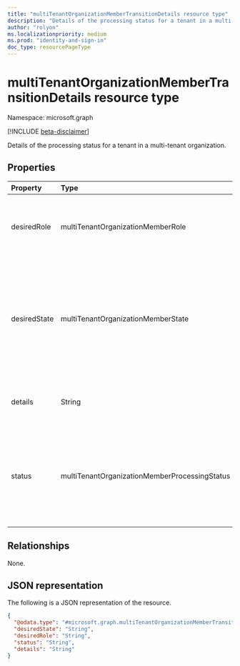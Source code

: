 ```yaml
---
title: "multiTenantOrganizationMemberTransitionDetails resource type"
description: "Details of the processing status for a tenant in a multi-tenant organization."
author: "rolyon"
ms.localizationpriority: medium
ms.prod: "identity-and-sign-in"
doc_type: resourcePageType
---
```


# multiTenantOrganizationMemberTransitionDetails resource type

Namespace: microsoft.graph

[!INCLUDE [beta-disclaimer](../../includes/beta-disclaimer.md)]

Details of the processing status for a tenant in a multi-tenant organization.

## Properties
|Property|Type|Description|
|:---|:---|:---|
|desiredRole|multiTenantOrganizationMemberRole|Role of the tenant in the multi-tenant organization. The possible values are: `owner`, `member`.|
|desiredState|multiTenantOrganizationMemberState|State of the tenant in the multi-tenant organization currently being processed. The possible values are: `pending`, `active`, `removed`. Read-only.|
|details|String|Details that explain the processing status if any. Read-only.|
|status|multiTenantOrganizationMemberProcessingStatus|Processing state of the asynchronous job. The possible values are: `notStarted`, `running`, `succeeded`, `failed`. Read-only.|

## Relationships
None.

## JSON representation
The following is a JSON representation of the resource.
<!-- {
  "blockType": "resource",
  "@odata.type": "microsoft.graph.multiTenantOrganizationMemberTransitionDetails"
}
-->
``` json
{
  "@odata.type": "#microsoft.graph.multiTenantOrganizationMemberTransitionDetails",
  "desiredState": "String",
  "desiredRole": "String",
  "status": "String",
  "details": "String"
}
```

